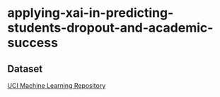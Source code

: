 # applying-xai-in-predicting-students-dropout-and-academic-success

## Dataset
[UCI Machine Learning Repository](https://archive.ics.uci.edu/dataset/697/predict+students+dropout+and+academic+success)

